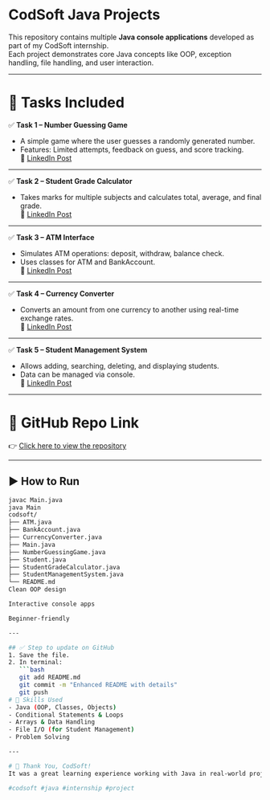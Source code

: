 # CodSoft Java Projects

This repository contains multiple **Java console applications** developed as part of my CodSoft internship.  
Each project demonstrates core Java concepts like OOP, exception handling, file handling, and user interaction.

---

# 📂 Tasks Included  

✅ **Task 1 – Number Guessing Game**  
- A simple game where the user guesses a randomly generated number.  
- Features: Limited attempts, feedback on guess, and score tracking.  
🔗 [LinkedIn Post](#)  

---

✅ **Task 2 – Student Grade Calculator**  
- Takes marks for multiple subjects and calculates total, average, and final grade.  
🔗 [LinkedIn Post](#)  

---

✅ **Task 3 – ATM Interface**  
- Simulates ATM operations: deposit, withdraw, balance check.  
- Uses classes for ATM and BankAccount.  
🔗 [LinkedIn Post](#)  

---

✅ **Task 4 – Currency Converter**  
- Converts an amount from one currency to another using real-time exchange rates.  
🔗 [LinkedIn Post](#)  

---

✅ **Task 5 – Student Management System**  
- Allows adding, searching, deleting, and displaying students.  
- Data can be managed via console.  
🔗 [LinkedIn Post](#)  

---

# 🔗 GitHub Repo Link  
👉 [Click here to view the repository](#)

---

## ▶️ How to Run
```bash
javac Main.java
java Main
codsoft/
├── ATM.java
├── BankAccount.java
├── CurrencyConverter.java
├── Main.java
├── NumberGuessingGame.java
├── Student.java
├── StudentGradeCalculator.java
├── StudentManagementSystem.java
└── README.md
Clean OOP design

Interactive console apps

Beginner-friendly

---

## ✅ Step to update on GitHub
1. Save the file.  
2. In terminal:
   ```bash
   git add README.md
   git commit -m "Enhanced README with details"
   git push
# 🧠 Skills Used  
- Java (OOP, Classes, Objects)  
- Conditional Statements & Loops  
- Arrays & Data Handling  
- File I/O (for Student Management)  
- Problem Solving  

---

# 🚀 Thank You, CodSoft!  
It was a great learning experience working with Java in real-world projects.  

#codsoft #java #internship #project
